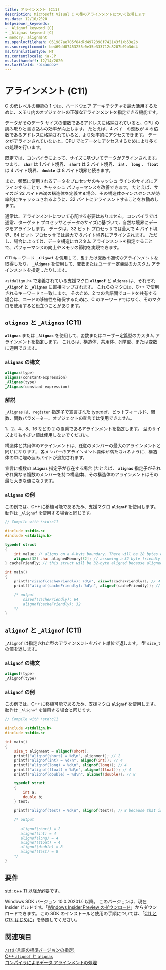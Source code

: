 ```yaml
---
title: アラインメント (C11)
description: Microsoft Visual C の型のアラインメントについて説明します
ms.date: 12/10/2020
helpviewer_keywords:
- _Alignof keyword [C]
- _Alignas keyword [C]
- memory, alignment
ms.openlocfilehash: 051987ae705f84d7d4972398f742143f14b53e2b
ms.sourcegitcommit: be469dd87453255b0e35e333712c8207b09b3dd4
ms.translationtype: HT
ms.contentlocale: ja-JP
ms.lasthandoff: 12/14/2020
ms.locfileid: "97438892"
---
```

# <a name="alignment-c11"></a>アラインメント (C11)

C の低レベルの機能の 1 つは、ハードウェア アーキテクチャを最大活用するために、メモリ内のオブジェクトの正確なアラインメントを指定できる機能です。

データがそのデータ サイズの倍数であるアドレスに格納されていると、CPU の読み取りと書き込みの効率が向上します。 たとえば、4 バイトの整数が 4 の倍数であるアドレスに格納されていると、より効率的にアクセスできます。 データがアラインされていないと、CPU ではデータにアクセスするためにより多くの処理を行います。

既定では、コンパイラによって、サイズに基づいてデータがアラインされます。つまり、 **`char`** は 1 バイト境界、 **`short`** は 2 バイト境界、 **`int`** 、 **`long`** 、 **`float`** は 4 バイト境界、 **`double`** は 8 バイト境界と続きます。

また、頻繁に使用されるデータをプロセッサのキャッシュ ラインのサイズにアラインすることで、キャッシュ パフォーマンスを改善できます。 たとえば、サイズが 32 バイト未満の構造体を定義する場合、その構造体のインスタンスが効率的にキャッシュされるように、32 バイトにアライメントすることをお勧めします。

通常は、アラインメントについて心配する必要はありません。 コンパイラでは通常、ターゲット プロセッサとデータのサイズに基づいて、自然な境界にデータをアラインします。 データは、32 ビット プロセッサでは最大で 4 バイト境界、64 ビット プロセッサでは最大で 8 バイト境界にアラインされます。 ただし、場合によっては、データ構造にカスタム アラインメントを指定することで、パフォーマンスの向上やメモリの節約を実現できます。

C11 キーワード **`_Alignof`** を使用して、型または変数の適切なアラインメントを取得したり、 **`_Alignas`** を使用して、変数またはユーザー定義型のカスタム アラインメントを指定したりします。

`<stdalign.h>` で定義されている支援マクロ **`alignof`** と **`alignas`** は、それぞれ **`_Alignof`** と **`_Alignas`** に直接マップされます。 これらのマクロは、C++ で使用されるキーワードと一致します。 そのため、2 つの言語間でコードを共有する場合は、コードの移植性を確保するために、C のキーワードではなく、そのマクロを使用すると役立つことがあります。

## <a name="alignas-and-_alignas-c11"></a>`alignas` と `_Alignas` (C11)

**`alignas`** または **`_Alignas`** を使用して、変数またはユーザー定義型のカスタム アラインメントを指定します。 これらは、構造体、共用体、列挙型、または変数に適用できます。

### <a name="alignas-syntax"></a>`alignas` の構文

```c
alignas(type)
alignas(constant-expression)
_Alignas(type)
_Alignas(constant-expression)
```

### <a name="remarks"></a>解説

`_Alignas` は、`register` 指定子で宣言された typedef、ビットフィールド、関数、関数パラメーター、オブジェクトの宣言では使用できません。

1、2、4、8、16 などの 2 の累乗であるアラインメントを指定します。 型のサイズよりも小さい値は使用しないでください。

構造体と共用体のアラインメントは、任意のメンバーの最大のアラインメントと同じになります。 各メンバーのアラインメント要件が満たされるように、構造体の中に埋め込みバイトが追加されます。

宣言に複数の **`alignas`** 指定子が存在する場合 (たとえば、 **`alignas`** 指定子がそれぞれ異なる複数のメンバーを持つ構造体)、その構造体のアラインメントはその最も大きな値になります。

### <a name="alignas-example"></a>`alignas` の例

この例では、C++ に移植可能であるため、支援マクロ **`alignof`** を使用します。 動作は `_Alignof` を使用する場合と同じです。

```c
// Compile with /std:c11

#include <stdio.h>
#include <stdalign.h>

typedef struct 
{
    int value; // aligns on a 4-byte boundary. There will be 28 bytes of padding between value and alignas
    alignas(32) char alignedMemory[32]; // assuming a 32 byte friendly cache alignment
} cacheFriendly; // this struct will be 32-byte aligned because alignedMemory is 32-byte alligned and is the largest alignment specified in the struct

int main()
{
    printf("sizeof(cacheFriendly): %d\n", sizeof(cacheFriendly)); // 4 bytes for int value + 32 bytes for alignedMemory[] + padding to ensure  alignment
    printf("alignof(cacheFriendly): %d\n", alignof(cacheFriendly)); // 32 because alignedMemory[] is aligned on a 32-byte boundary

    /* output
        sizeof(cacheFriendly): 64
        alignof(cacheFriendly): 32
    */
}
```

## <a name="alignof-and-_alignof-c11"></a>`alignof` と `_Alignof` (C11)

`_Alignof` は指定された型のアラインメントをバイト単位で返します。 型 `size_t` の値を返します。

### <a name="alignof-syntax"></a>`alignof` の構文

```cpp
alignof(type)
_Alignof(type)
```

### <a name="alignof-example"></a>`alignof` の例

この例では、C++ に移植可能であるため、支援マクロ **`alignof`** を使用します。 動作は `_Alignof` を使用する場合と同じです。

```c
// Compile with /std:c11

#include <stdalign.h>
#include <stdio.h>

int main()
{
    size_t alignment = alignof(short);
    printf("alignof(short) = %d\n", alignment); // 2
    printf("alignof(int) = %d\n", alignof(int)); // 4
    printf("alignof(long) = %d\n", alignof(long)); // 4
    printf("alignof(float) = %d\n", alignof(float)); // 4
    printf("alignof(double) = %d\n", alignof(double)); // 8

    typedef struct
    {
        int a;
        double b;
    } test;

    printf("alignof(test) = %d\n", alignof(test)); // 8 because that is the alignment of the largest element in the structure

    /* output
        
       alignof(short) = 2
       alignof(int) = 4
       alignof(long) = 4
       alignof(float) = 4
       alignof(double) = 8
       alignof(test) = 8
    */
}
```

## <a name="requirements"></a>要件

[std: c++ 11](../build/reference/std-specify-language-standard-version.md) 以降が必要です。

Windows SDK バージョン 10.0.20201.0 以降。 このバージョンは、現在 Insider ビルドです。「[Windows Insider Preview のダウンロード](https://www.microsoft.com/software-download/windowsinsiderpreviewSDK)」からダウンロードできます。 この SDK のインストールと使用の手順については、「[C11 と C17: はじめに](https://devblogs.microsoft.com/cppblog/c11-and-c17-standard-support-arriving-in-msvc/#c11-and-c17-getting-started)」を参照してください。

## <a name="see-also"></a>関連項目

[`/std` (言語の標準バージョンの指定)](../build/reference/std-specify-language-standard-version.md)\
[C++ `alignof` と `alignas`](../cpp/alignment-cpp-declarations.md#alignof-and-alignas)\
[コンパイラによるデータ アラインメントの処理](../cpp/alignment-cpp-declarations.md#compiler-handling-of-data-alignment)